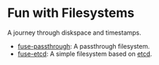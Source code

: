 # Fun with Filesystems

A journey through diskspace and timestamps.

* [fuse-passthrough](fuse-passthrough): A passthrough filesystem.
* [fuse-etcd](fuse-etcd): A simple filesystem based on
  [etcd](https://etcd.io/).
